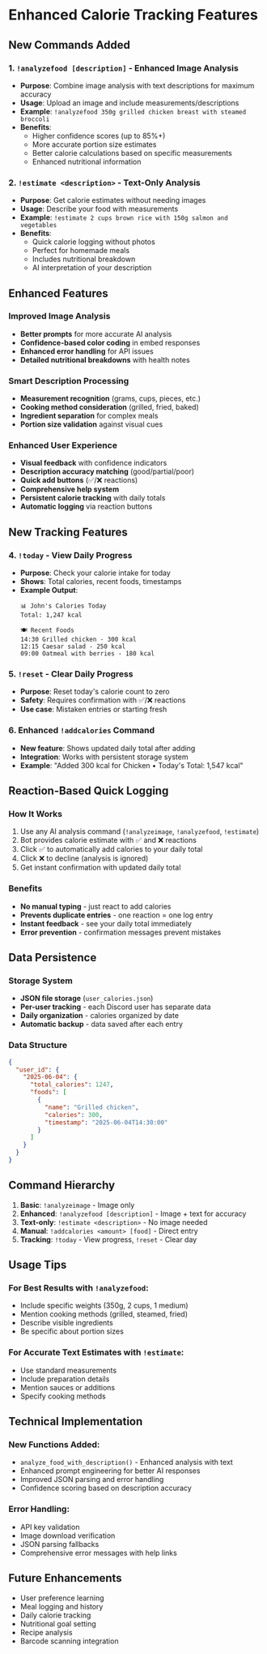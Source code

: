 # Enhanced Calorie Tracking Features

## New Commands Added

### 1. `!analyzefood [description]` - Enhanced Image Analysis
- **Purpose**: Combine image analysis with text descriptions for maximum accuracy
- **Usage**: Upload an image and include measurements/descriptions
- **Example**: `!analyzefood 350g grilled chicken breast with steamed broccoli`
- **Benefits**:
  - Higher confidence scores (up to 85%+)
  - More accurate portion size estimates
  - Better calorie calculations based on specific measurements
  - Enhanced nutritional information

### 2. `!estimate <description>` - Text-Only Analysis
- **Purpose**: Get calorie estimates without needing images
- **Usage**: Describe your food with measurements
- **Example**: `!estimate 2 cups brown rice with 150g salmon and vegetables`
- **Benefits**:
  - Quick calorie logging without photos
  - Perfect for homemade meals
  - Includes nutritional breakdown
  - AI interpretation of your description

## Enhanced Features

### Improved Image Analysis
- **Better prompts** for more accurate AI analysis
- **Confidence-based color coding** in embed responses
- **Enhanced error handling** for API issues
- **Detailed nutritional breakdowns** with health notes

### Smart Description Processing
- **Measurement recognition** (grams, cups, pieces, etc.)
- **Cooking method consideration** (grilled, fried, baked)
- **Ingredient separation** for complex meals
- **Portion size validation** against visual cues

### Enhanced User Experience
- **Visual feedback** with confidence indicators
- **Description accuracy matching** (good/partial/poor)
- **Quick add buttons** (✅/❌ reactions)
- **Comprehensive help system**
- **Persistent calorie tracking** with daily totals
- **Automatic logging** via reaction buttons

## New Tracking Features

### 4. `!today` - View Daily Progress
- **Purpose**: Check your calorie intake for today
- **Shows**: Total calories, recent foods, timestamps
- **Example Output**: 
  ```
  📊 John's Calories Today
  Total: 1,247 kcal
  
  🍽️ Recent Foods
  14:30 Grilled chicken - 300 kcal
  12:15 Caesar salad - 250 kcal
  09:00 Oatmeal with berries - 180 kcal
  ```

### 5. `!reset` - Clear Daily Progress
- **Purpose**: Reset today's calorie count to zero
- **Safety**: Requires confirmation with ✅/❌ reactions
- **Use case**: Mistaken entries or starting fresh

### 6. Enhanced `!addcalories` Command
- **New feature**: Shows updated daily total after adding
- **Integration**: Works with persistent storage system
- **Example**: "Added 300 kcal for Chicken • Today's Total: 1,547 kcal"

## Reaction-Based Quick Logging

### How It Works
1. Use any AI analysis command (`!analyzeimage`, `!analyzefood`, `!estimate`)
2. Bot provides calorie estimate with ✅ and ❌ reactions
3. Click ✅ to automatically add calories to your daily total
4. Click ❌ to decline (analysis is ignored)
5. Get instant confirmation with updated daily total

### Benefits
- **No manual typing** - just react to add calories
- **Prevents duplicate entries** - one reaction = one log entry
- **Instant feedback** - see your daily total immediately
- **Error prevention** - confirmation messages prevent mistakes

## Data Persistence

### Storage System
- **JSON file storage** (`user_calories.json`)
- **Per-user tracking** - each Discord user has separate data
- **Daily organization** - calories organized by date
- **Automatic backup** - data saved after each entry

### Data Structure
```json
{
  "user_id": {
    "2025-06-04": {
      "total_calories": 1247,
      "foods": [
        {
          "name": "Grilled chicken",
          "calories": 300,
          "timestamp": "2025-06-04T14:30:00"
        }
      ]
    }
  }
}
```

## Command Hierarchy

1. **Basic**: `!analyzeimage` - Image only
2. **Enhanced**: `!analyzefood [description]` - Image + text for accuracy
3. **Text-only**: `!estimate <description>` - No image needed
4. **Manual**: `!addcalories <amount> [food]` - Direct entry
5. **Tracking**: `!today` - View progress, `!reset` - Clear day

## Usage Tips

### For Best Results with `!analyzefood`:
- Include specific weights (350g, 2 cups, 1 medium)
- Mention cooking methods (grilled, steamed, fried)
- Describe visible ingredients
- Be specific about portion sizes

### For Accurate Text Estimates with `!estimate`:
- Use standard measurements
- Include preparation details
- Mention sauces or additions
- Specify cooking methods

## Technical Implementation

### New Functions Added:
- `analyze_food_with_description()` - Enhanced analysis with text
- Enhanced prompt engineering for better AI responses
- Improved JSON parsing and error handling
- Confidence scoring based on description accuracy

### Error Handling:
- API key validation
- Image download verification
- JSON parsing fallbacks
- Comprehensive error messages with help links

## Future Enhancements

- User preference learning
- Meal logging and history
- Daily calorie tracking
- Nutritional goal setting
- Recipe analysis
- Barcode scanning integration
